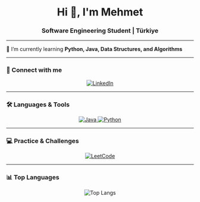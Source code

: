 <h1 align="center">Hi 👋, I'm Mehmet</h1>
<h3 align="center">Software Engineering Student | Türkiye</h3>

---

🌱 I’m currently learning **Python, Java, Data Structures, and Algorithms**  

---

### 🔗 Connect with me
<p align="center">
  <a href="https://linkedin.com/in/mehmetozdemirmo">
    <img src="https://img.shields.io/badge/LinkedIn-0077B5?style=for-the-badge&logo=linkedin&logoColor=white" alt="LinkedIn"/>
  </a>
</p>

---

### 🛠 Languages & Tools
<p align="center">
  <a href="https://www.java.com">
    <img src="https://img.shields.io/badge/Java-ED8B00?style=for-the-badge&logo=java&logoColor=white" alt="Java"/>
  </a>
  <a href="https://www.python.org">
    <img src="https://img.shields.io/badge/Python-3776AB?style=for-the-badge&logo=python&logoColor=white" alt="Python"/>
  </a>
</p>

---

### 💻 Practice & Challenges
<p align="center">
  <a href="https://www.leetcode.com/mehmetozdemirmo">
    <img src="https://img.shields.io/badge/LeetCode-FFA116?style=for-the-badge&logo=leetcode&logoColor=white" alt="LeetCode"/>
  </a>
</p>

---

### 📊 Top Languages
<p align="center">
  <img src="https://github-readme-stats.vercel.app/api/top-langs/?username=mehmetozdemirmo&layout=compact&theme=dark" alt="Top Langs"/>
</p>
